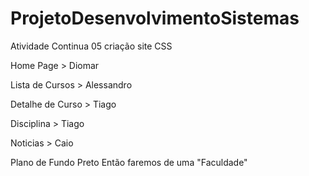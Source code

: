 # ProjetoDesenvolvimentoSistemas

Atividade Continua 05 criação site CSS

Home Page > Diomar

Lista de Cursos > Alessandro

Detalhe de Curso > Tiago

Disciplina > Tiago

Noticias > Caio

Plano de Fundo Preto 
Então faremos de uma "Faculdade"

